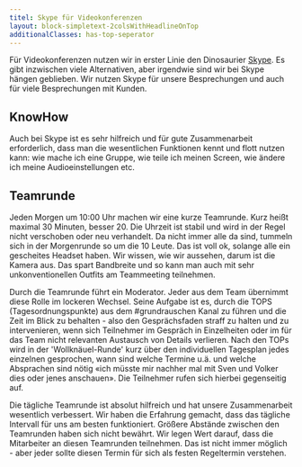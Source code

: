 ```yaml
---
titel: Skype für Videokonferenzen
layout: block-simpletext-2colsWithHeadlineOnTop
additionalClasses: has-top-seperator
---
```


Für Videokonferenzen nutzen wir in erster Linie den Dinosaurier [Skype](https://www.skype.com/de/). Es gibt inzwischen viele Alternativen, aber irgendwie sind wir bei Skype hängen geblieben. Wir nutzen Skype für unsere Besprechungen und auch für viele Besprechungen mit Kunden.

## KnowHow
Auch bei Skype ist es sehr hilfreich und für gute Zusammenarbeit erforderlich, dass man die wesentlichen Funktionen kennt und flott nutzen kann: wie mache ich eine Gruppe, wie teile ich meinen Screen, wie ändere ich meine Audioeinstellungen etc. 

<!--more-->

## Teamrunde
Jeden Morgen um 10:00 Uhr machen wir eine kurze Teamrunde. Kurz heißt maximal 30 Minuten, besser 20. Die Uhrzeit ist stabil und wird in der Regel nicht verschoben oder neu verhandelt. Da nicht immer alle da sind, tummeln sich in der Morgenrunde so um die 10 Leute. Das ist voll ok, solange alle ein gescheites Headset haben. Wir wissen, wie wir aussehen, darum ist die Kamera aus. Das spart Bandbreite und so kann man auch mit sehr unkonventionellen Outfits am Teammeeting teilnehmen.

Durch die Teamrunde führt ein Moderator. Jeder aus dem Team übernimmt diese Rolle im lockeren Wechsel. Seine Aufgabe ist es, durch die TOPS (Tagesordnungspunkte) aus dem #grundrauschen Kanal zu führen und die Zeit im Blick zu behalten - also den Gesprächsfaden straff zu halten und zu intervenieren, wenn sich Teilnehmer im Gespräch in Einzelheiten oder im für das Team nicht relevanten Austausch von Details verlieren.
Nach den TOPs wird in der 'Wollknäuel-Runde' kurz über den individuellen Tagesplan jedes einzelnen gesprochen, wann sind welche Termine u.ä. und welche Absprachen sind nötig «ich müsste mir nachher mal mit Sven und Volker dies oder jenes anschauen». Die Teilnehmer rufen sich hierbei gegenseitig auf.

Die tägliche Teamrunde ist absolut hilfreich und hat unsere Zusammenarbeit wesentlich verbessert. Wir haben die Erfahrung gemacht, dass das tägliche Intervall für uns am besten funktioniert. Größere Abstände zwischen den Teamrunden haben sich nicht bewährt. Wir legen Wert darauf, dass die Mitarbeiter an diesen Teamrunden teilnehmen. Das ist nicht immer möglich - aber jeder sollte diesen Termin für sich als festen Regeltermin verstehen.
